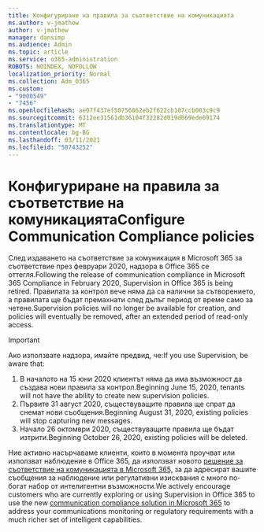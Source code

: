 ```yaml
---
title: Конфигуриране на правила за съответствие на комуникацията
ms.author: v-jmathew
author: v-jmathew
manager: dansimp
ms.audience: Admin
ms.topic: article
ms.service: o365-administration
ROBOTS: NOINDEX, NOFOLLOW
localization_priority: Normal
ms.collection: Adm_O365
ms.custom:
- "9000549"
- "7456"
ms.openlocfilehash: ae07f437ef50756862eb2f622cb107ccb003c9c9
ms.sourcegitcommit: 6312ee31561db36104f32282d019d069ede69174
ms.translationtype: MT
ms.contentlocale: bg-BG
ms.lasthandoff: 03/11/2021
ms.locfileid: "50743252"
---
```

# <a name="configure-communication-compliance-policies"></a><span data-ttu-id="043a7-102">Конфигуриране на правила за съответствие на комуникацията</span><span class="sxs-lookup"><span data-stu-id="043a7-102">Configure Communication Compliance policies</span></span>

<span data-ttu-id="043a7-103">След издаването на съответствие за комуникация в Microsoft 365 за съответствие през февруари 2020, надзора в Office 365 се оттегля.</span><span class="sxs-lookup"><span data-stu-id="043a7-103">Following the release of communication compliance in Microsoft 365 Compliance in February 2020, Supervision in Office 365 is being retired.</span></span> <span data-ttu-id="043a7-104">Правилата за контрол вече няма да са налични за сътворението, а правилата ще бъдат премахнати след дълъг период от време само за четене.</span><span class="sxs-lookup"><span data-stu-id="043a7-104">Supervision policies will no longer be available for creation, and policies will eventually be removed, after an extended period of read-only access.</span></span>

> [!IMPORTANT]
> <span data-ttu-id="043a7-105">Ако използвате надзора, имайте предвид, че:</span><span class="sxs-lookup"><span data-stu-id="043a7-105">If you use Supervision, be aware that:</span></span>
>
> 1. <span data-ttu-id="043a7-106">В началото на 15 юни 2020 клиентът няма да има възможност да създава нови правила за контрол.</span><span class="sxs-lookup"><span data-stu-id="043a7-106">Beginning June 15, 2020, tenants will not have the ability to create new supervision policies.</span></span>
> 2. <span data-ttu-id="043a7-107">Първите 31 август 2020, съществуващите правила ще спрат да снемат нови съобщения.</span><span class="sxs-lookup"><span data-stu-id="043a7-107">Beginning August 31, 2020, existing policies will stop capturing new messages.</span></span>
> 3. <span data-ttu-id="043a7-108">Начало 26 октомври 2020, съществуващите правила ще бъдат изтрити.</span><span class="sxs-lookup"><span data-stu-id="043a7-108">Beginning October 26, 2020, existing policies will be deleted.</span></span>

<span data-ttu-id="043a7-109">Ние активно насърчаваме клиенти, които в момента проучват или използват наблюдение в Office 365, да използват новото [решение за съответствие на комуникацията в Microsoft 365,](https://go.microsoft.com/fwlink/?linkid=2128593) за да адресират вашите съобщения за наблюдение или регулативни изисквания с много по-богат набор от интелигентни възможности.</span><span class="sxs-lookup"><span data-stu-id="043a7-109">We actively encourage customers who are currently exploring or using Supervision in Office 365 to use the new [communication compliance solution in Microsoft 365](https://go.microsoft.com/fwlink/?linkid=2128593) to address your communications monitoring or regulatory requirements with a much richer set of intelligent capabilities.</span></span>
